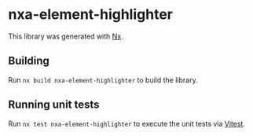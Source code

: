 # nxa-element-highlighter

This library was generated with [Nx](https://nx.dev).

## Building

Run `nx build nxa-element-highlighter` to build the library.

## Running unit tests

Run `nx test nxa-element-highlighter` to execute the unit tests via [Vitest](https://vitest.dev/).
